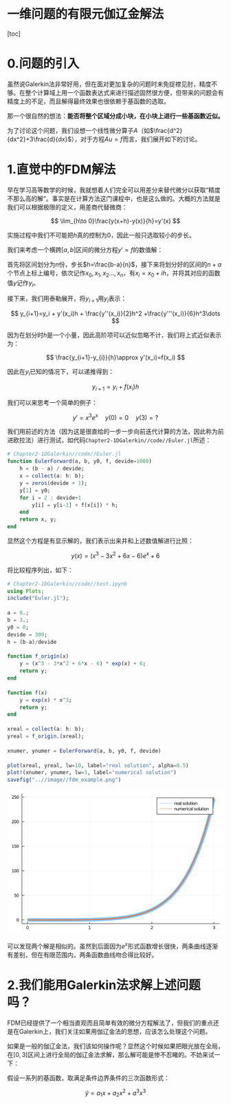 <h1>一维问题的有限元伽辽金解法</h1>

[toc]

# 0.问题的引入

虽然说Galerkin法非常好用，但在面对更加复杂的问题时未免捉襟见肘，精度不够。在整个计算域上用一个函数表达式来进行描述固然很方便，但带来的问题会有精度上的不足，而且解得最终效果也很依赖于基函数的选取。

那一个很自然的想法：**能否将整个区域分成小块，在小块上进行一些基函数近似。**

为了讨论这个问题，我们设想一个线性微分算子$A$（如$\frac{d^2}{dx^2}+3\frac{d}{dx}$），对于方程$Au=f$而言，我们展开如下的讨论。

# 1.直觉中的FDM解法

早在学习高等数学的时候，我就想着人们完全可以用差分来替代微分以获取“精度不那么高的解”。事实是在计算方法这门课程中，也是这么做的。大概的方法就是我们可以根据极限的定义，用差商代替微商：

$$
\lim_{h\to 0}\frac{y(x+h)-y(x)}{h}=y'(x)
$$

实施过程中我们不可能把$h$真的控制为$0$，因此一般只选取较小的步长。

我们来考虑一个横跨$[a,b]$区间的微分方程$y'=f$的数值解：

首先将区间划分为$n$份，步长$h=\frac{b-a}{n}$，接下来将划分好的区间的$n+a$个节点上标上编号，依次记作$x_0,x_1,x_2\dots,x_n$，有$x_i=x_0+ih$，并将其对应的函数值$y$记作$y_i$。

接下来，我们用泰勒展开，将$y_{i+1}$用$y_i$表示：

$$
y_{i+1}=y_i + y'(x_i)h + \frac{y''(x_i)}{2}h^2 +\frac{y'''(x_i)}{6}h^3\dots
$$

因为在划分时$h$是一个小量，因此高阶项可以近似忽略不计，我们将上式近似表示为：

$$
\frac{y_{i+1}-y_{i}}{h}\approx y'(x_i)=f(x_i)
$$

因此在$y_i$已知的情况下，可以递推得到：

$$
y_{i+1}=y_{i}+f(x_i)h
$$

我们可以来思考一个简单的例子：

$$
y'=x^3 e^x\quad y(0)=0\quad y(3)=?
$$

我们用前述的方法（因为这是很直给的一步一步向前迭代计算的方法，因此称为前进欧拉法）进行测试，如代码`Chapter2-1DGalerkin//code//Euler.jl`所述：

```julia
# Chapter2-1DGalerkin//code//Euler.jl
function EulerForward(a, b, y0, f, devide=1000)
    h = (b - a) / devide;
    x = collect(a: h: b);
    y = zeros(devide + 1);
    y[1] = y0;
    for i = 2 : devide+1
        y[i] = y[i-1] + f(x[i]) * h;
    end
    return x, y;
end
```

显然这个方程是有显示解的，我们表示出来并和上述数值解进行比照：

$$
y(x) = (x^3-3x^2+6x-6)e^{x}+6
$$

将比较程序列出，如下：

```julia
# Chapter2-1DGalerkin//code//test.ipynb
using Plots;
include("Euler.jl");

a = 0.;
b = 3.;
y0 = 0;
devide = 300;
h = (b-a)/devide

function f_origin(x)
    y = (x^3 - 3*x^2 + 6*x - 6) * exp(x) + 6;
    return y;
end

function f(x)
    y = exp(x) * x^3;
    return y;
end

xreal = collect(a: h: b);
yreal = f_origin.(xreal);

xnumer, ynumer = EulerForward(a, b, y0, f, devide)

plot(xreal, yreal, lw=10, label="real solution", alpha=0.5)
plot!(xnumer, ynumer, lw=3, label="numerical solution")
savefig("..//image//fdm_example.png")
```

![真实解与解析解的对比 image//fdm_example.png](image//fdm_example.png)

可以发现两个解是相似的。虽然到后面因为$e^x$形式函数增长很快，两条曲线逐渐有差别，但在有限范围内，两条函数曲线吻合得比较好。

# 2.我们能用Galerkin法求解上述问题吗？

FDM已经提供了一个相当直观而且简单有效的微分方程解法了，但我们的重点还是在Galerkin上，我们关注如果用伽辽金法的思想，应该怎么处理这个问题。

如果是一般的伽辽金法，我们该如何操作呢？显然这个时候如果把眼光放在全局，在$[0,3]$区间上进行全局的伽辽金法求解，那么解可能是惨不忍睹的。不妨来试一下：

假设一系列的基函数，取满足条件边界条件的三次函数形式：

$$
\tilde{y} = a_1 x + a_2 x^2 + a^3 x^3
$$

